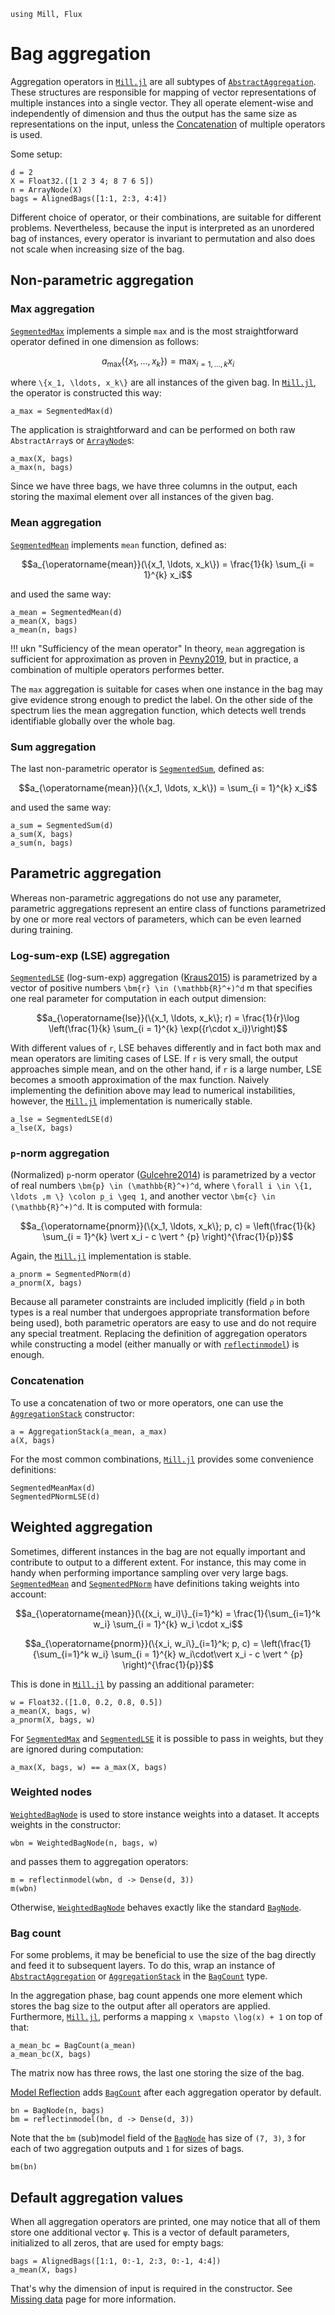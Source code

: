 ```@setup aggregation 
using Mill, Flux
```

# Bag aggregation

Aggregation operators in [`Mill.jl`](https://github.com/CTUAvastLab/Mill.jl) are all subtypes of [`AbstractAggregation`](@ref). These structures are responsible for mapping of vector representations of multiple instances into a single vector. They all operate element-wise and independently of dimension and thus the output has the same size as representations on the input, unless the [Concatenation](@ref) of multiple operators is used.

Some setup:

```@repl aggregation
d = 2
X = Float32.([1 2 3 4; 8 7 6 5])
n = ArrayNode(X)
bags = AlignedBags([1:1, 2:3, 4:4])
```

Different choice of operator, or their combinations, are suitable for different problems. Nevertheless, because the input is interpreted as an unordered bag of instances, every operator is invariant to permutation and also does not scale when increasing size of the bag.

## Non-parametric aggregation

### Max aggregation

[`SegmentedMax`](@ref) implements a simple `max` and is the most straightforward operator defined in one dimension as follows:

```math
a_{\max}(\{x_1, \ldots, x_k\}) = \max_{i = 1, \ldots, k} x_i
```

where ``\{x_1, \ldots, x_k\}`` are all instances of the given bag. In [`Mill.jl`](https://github.com/CTUAvastLab/Mill.jl), the operator is constructed this way:

```@repl aggregation
a_max = SegmentedMax(d)
```

The application is straightforward and can be performed on both raw `AbstractArray`s or [`ArrayNode`](@ref)s:

```@repl aggregation
a_max(X, bags)
a_max(n, bags)
```

Since we have three bags, we have three columns in the output, each storing the maximal element over all instances of the given bag.

### Mean aggregation

[`SegmentedMean`](@ref) implements `mean` function, defined as:

```math
a_{\operatorname{mean}}(\{x_1, \ldots, x_k\}) = \frac{1}{k} \sum_{i = 1}^{k} x_i
```

and used the same way:

```@repl aggregation
a_mean = SegmentedMean(d)
a_mean(X, bags)
a_mean(n, bags)
```

!!! ukn "Sufficiency of the mean operator"
    In theory, `mean` aggregation is sufficient for approximation as proven in [Pevny2019](@cite), but in practice, a combination of multiple operators performes better.

The `max` aggregation is suitable for cases when one instance in the bag may give evidence strong enough to predict the label. On the other side of the spectrum lies the mean aggregation function, which detects well trends identifiable globally over the whole bag.

### Sum aggregation

The last non-parametric operator is [`SegmentedSum`](@ref), defined as:

```math
a_{\operatorname{mean}}(\{x_1, \ldots, x_k\}) = \sum_{i = 1}^{k} x_i
```

and used the same way:

```@repl aggregation
a_sum = SegmentedSum(d)
a_sum(X, bags)
a_sum(n, bags)
```
## Parametric aggregation

Whereas non-parametric aggregations do not use any parameter, parametric aggregations represent an entire class of functions parametrized by one or more real vectors of parameters, which can be even learned during training.

### Log-sum-exp (LSE) aggregation

[`SegmentedLSE`](@ref) (log-sum-exp) aggregation ([Kraus2015](@cite)) is parametrized by a vector of positive numbers ``\bm{r} \in (\mathbb{R}^+)^d`` m that specifies one real parameter for computation in each output dimension:

```math
a_{\operatorname{lse}}(\{x_1, \ldots, x_k\}; r) = \frac{1}{r}\log \left(\frac{1}{k} \sum_{i = 1}^{k} \exp({r\cdot x_i})\right)
```

With different values of ``r``, LSE behaves differently and in fact both max and mean operators are limiting cases of LSE. If ``r`` is very small, the output approaches simple mean, and on the other hand, if ``r`` is a large number, LSE becomes a smooth approximation of the max function. Naively implementing the definition above may lead to numerical instabilities, however, the [`Mill.jl`](https://github.com/CTUAvastLab/Mill.jl) implementation is numerically stable.

```@repl aggregation
a_lse = SegmentedLSE(d)
a_lse(X, bags)
```

### ``p``-norm aggregation

(Normalized) ``p``-norm operator ([Gulcehre2014](@cite)) is parametrized by a vector of real numbers ``\bm{p} \in (\mathbb{R}^+)^d``, where ``\forall i \in \{1, \ldots ,m \} \colon p_i \geq 1``, and another vector ``\bm{c} \in (\mathbb{R}^+)^d``. It is computed with formula:

```math
a_{\operatorname{pnorm}}(\{x_1, \ldots, x_k\}; p, c) = \left(\frac{1}{k} \sum_{i = 1}^{k} \vert x_i - c \vert ^ {p} \right)^{\frac{1}{p}}
```

Again, the [`Mill.jl`](https://github.com/CTUAvastLab/Mill.jl) implementation is stable.

```@repl aggregation
a_pnorm = SegmentedPNorm(d)
a_pnorm(X, bags)
```

Because all parameter constraints are included implicitly (field `ρ` in both types is a real number that undergoes appropriate transformation before being used), both parametric operators are easy to use and do not require any special treatment. Replacing the definition of aggregation operators while constructing a model (either manually or with [`reflectinmodel`](@ref)) is enough.

### Concatenation

To use a concatenation of two or more operators, one can use the [`AggregationStack`](@ref) constructor:

```@repl aggregation
a = AggregationStack(a_mean, a_max)
a(X, bags)
```

For the most common combinations, [`Mill.jl`](https://github.com/CTUAvastLab/Mill.jl) provides some convenience definitions:

```@repl aggregation
SegmentedMeanMax(d)
SegmentedPNormLSE(d)
```

## Weighted aggregation

Sometimes, different instances in the bag are not equally important and contribute to output to a different extent. For instance, this may come in handy when performing importance sampling over very large bags. [`SegmentedMean`](@ref) and [`SegmentedPNorm`](@ref) have definitions taking weights into account:

```math
a_{\operatorname{mean}}(\{(x_i, w_i)\}_{i=1}^k) = \frac{1}{\sum_{i=1}^k w_i} \sum_{i = 1}^{k} w_i \cdot x_i
```

```math
a_{\operatorname{pnorm}}(\{x_i, w_i\}_{i=1}^k; p, c) = \left(\frac{1}{\sum_{i=1}^k w_i} \sum_{i = 1}^{k} w_i\cdot\vert x_i - c \vert ^ {p} \right)^{\frac{1}{p}}
```

This is done in [`Mill.jl`](https://github.com/CTUAvastLab/Mill.jl) by passing an additional parameter:

```@repl aggregation
w = Float32.([1.0, 0.2, 0.8, 0.5])
a_mean(X, bags, w)
a_pnorm(X, bags, w)
```

For [`SegmentedMax`](@ref) and [`SegmentedLSE`](@ref) it is possible to pass in weights, but they are ignored during computation:

```@repl aggregation
a_max(X, bags, w) == a_max(X, bags)
```

### Weighted nodes

[`WeightedBagNode`](@ref) is used to store instance weights into a dataset. It accepts weights in the constructor:

```@repl aggregation
wbn = WeightedBagNode(n, bags, w)
```

and passes them to aggregation operators:

```@repl aggregation
m = reflectinmodel(wbn, d -> Dense(d, 3))
m(wbn)
```

Otherwise, [`WeightedBagNode`](@ref) behaves exactly like the standard [`BagNode`](@ref).

### Bag count

For some problems, it may be beneficial to use the size of the bag directly and feed it to subsequent layers. To do this, wrap an instance of [`AbstractAggregation`](@ref) or [`AggregationStack`](@ref) in the [`BagCount`](@ref) type.

In the aggregation phase, bag count appends one more element which stores the bag size to the output after all operators are applied. Furthermore, [`Mill.jl`](https://github.com/CTUAvastLab/Mill.jl), performs a mapping ``x \mapsto \log(x) + 1`` on top of that:

```@repl aggregation
a_mean_bc = BagCount(a_mean)
a_mean_bc(X, bags)
```

The matrix now has three rows, the last one storing the size of the bag.

[Model Reflection](@ref) adds [`BagCount`](@ref) after each aggregation operator by default.

```@repl aggregation
bn = BagNode(n, bags)
bm = reflectinmodel(bn, d -> Dense(d, 3))
```

Note that the `bm` (sub)model field of the [`BagNode`](@ref) has size of `(7, 3)`, `3` for each of two aggregation outputs and `1` for sizes of bags.

```@repl aggregation
bm(bn)
```

## Default aggregation values

When all aggregation operators are printed, one may notice that all of them store one additional vector `ψ`. This is a vector of default parameters, initialized to all zeros, that are used for empty bags:

```@repl aggregation
bags = AlignedBags([1:1, 0:-1, 2:3, 0:-1, 4:4])
a_mean(X, bags)
```

That's why the dimension of input is required in the constructor. See [Missing data](@ref) page for more information.
